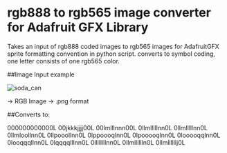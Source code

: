 # rgb888 to rgb565 image converter for Adafruit GFX Library
Takes an input of rgb888 coded images to rgb565 images for AdafruitGFX sprite formatting convention in python script. 
converts to symbol coding, one letter consists of one rgb565 color.


##Image Input example

![soda_can](https://github.com/lactobacil/rgb888-rgb565-img-conv/assets/72569245/6cd4d604-0cbc-4108-91eb-d71ec2134fd2)

-> RGB Image 
-> .png format

##Converts to:

000000000000L
00jkkkjjjj00L
00lmlllnnn00L
0llmlllllnn0L
0llmlllllnn0L
0llmloollnn0L
0llpooollnn0L
0lppoooqlnn0L
0lpooooqlnn0L
0looooqqlnn0L
0looqqqllnn0L
0lqqqqlllnn0L
0llllllllnn0L
0llmlllllln0L
0llmllllllj0L


